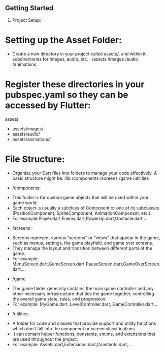 ## Getting Started

1. Project Setup:

# Setting up the Asset Folder:
* Create a new directory in your project called assets/, and within it, subdirectories for images, audio, etc. :
/assets
/images
/audio
/animations

# Register these directories in your pubspec.yaml so they can be accessed by Flutter:
assets:
- assets/images/
- assets/audio/
- assets/animations/

# File Structure:

* Organize your Dart files into folders to manage your code effectively. A basic structure might be:
/lib
/components
/screens
/game
/utilities

* /components: 
- This folder is for custom game objects that will be used within your game world. 
- Each object is usually a subclass of Component or one of its subclasses (PositionComponent, SpriteComponent, AnimationComponent, etc.).
- For example:Player.dart,Enemy.dart,PowerUp.dart,Obstacle.dart,...

* /screens :
- Screens represent various “screens” or “views” that appear in the game, such as menus, settings, the game playfield, and game over screens. 
- They manage the layout and transition between different parts of the game.
- For example: MenuScreen.dart,GameScreen.dart,PauseScreen.dart,GameOverScreen.dart,...

* /game
- The game folder generally contains the main game controller and any other necessary infrastructure that ties the game together, 
controlling the overall game state, rules, and progression.
- For example: MyGame.dart, LevelController.dart, GameController.dart,...

* /utilities
- A folder for code and classes that provide support and utility functions which don’t fall into the component or screen classifications. 
- It can contain helper functions, constants, enums, and extensions that are used throughout the project.
- For example: Assets.dart,Extensions.dart,Constants.dart,...

